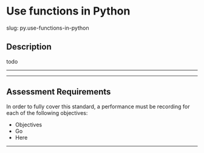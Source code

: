 # Use functions in Python

slug: py.use-functions-in-python

## Description
todo

---
---
## Assessment Requirements
In order to fully cover this standard, a performance must be recording for each of the following objectives:

- Objectives
- Go
- Here

---
